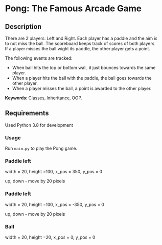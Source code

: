 # Pong: The Famous Arcade Game

## Description
There are 2 players: Left and Right. Each player has a paddle and the aim is to not miss the ball. 
The scoreboard keeps track of scores of  both players. If a player misses the ball wight its paddle, 
the other player gets a point. 

The following events are tracked:
- When ball hits the top or bottom wall, it just bounces towards the same player.
- When a player hits the ball with the paddle, the ball goes towards the other player.
- When a player misses the ball, a point is awarded to the other player.

**Keywords**: Classes, Inheritance, OOP.

## Requirements
Used Python 3.8 for development

### Usage
Run `main.py` to play the Pong game.

### Paddle left
width = 20, height =100, x_pos = 350, y_pos = 0

up, down - move by 20 pixels

### Paddle left
width = 20, height =100, x_pos = -350, y_pos = 0

up, down - move by 20 pixels

### Ball
width = 20, height =20, x_pos = 0, y_pos = 0